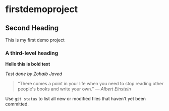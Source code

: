 # firstdemoproject

## Second Heading
This is my first demo project
### A third-level heading

**Hello this is bold text**

*Test done by Zohaib Javed*

>“There comes a point in your life when you need to stop reading other people's books and write your own.”
*― Albert Einstein*

Use `git status` to list all new or modified files that haven't yet been committed.
